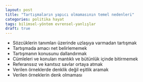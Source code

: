 ```yaml
---
layout: post
title: "Tartışmaların yapıcı olmamasının temel nedenleri"
categories: politika hayat
tags: bilimsel-yöntem evrensel-yanlışlar
draft: true
---
```


* Sözcüklerin tanımları üzerinde uzlaşıya varmadan tartışmak
* Tartışmada amacı net belirlememek
* Tartışmanın konusunu dallandırmak
* Cümleleri ve konuları mantıklı ve bütünlük içinde bitirmemek
* Referanssız ve kanıtsız savlar ortaya atmak
* Verilen örneklerde denklik değil eşitlik aramak
* Verilen örneklerin denk olmaması